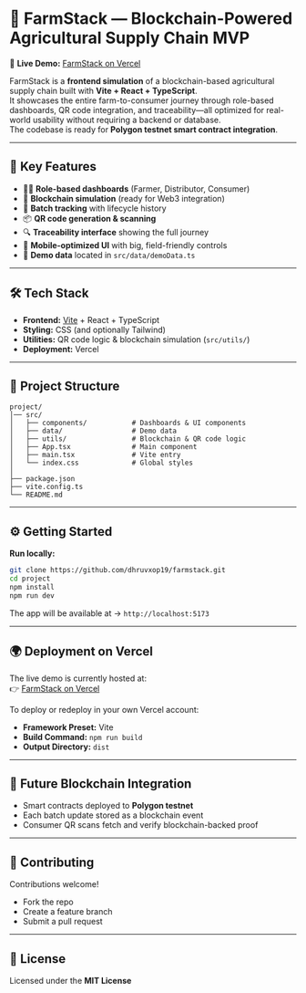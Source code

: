 # 🌾 FarmStack — Blockchain-Powered Agricultural Supply Chain MVP

🔗 **Live Demo:** [FarmStack on Vercel](https://farmstack-six.vercel.app/)  

FarmStack is a **frontend simulation** of a blockchain-based agricultural supply chain built with **Vite + React + TypeScript**.  
It showcases the entire farm-to-consumer journey through role-based dashboards, QR code integration, and traceability—all optimized for real-world usability without requiring a backend or database.  
The codebase is ready for **Polygon testnet smart contract integration**.

---

## 🚀 Key Features

- 👩‍🌾 **Role-based dashboards** (Farmer, Distributor, Consumer)  
- 🔗 **Blockchain simulation** (ready for Web3 integration)  
- 🧾 **Batch tracking** with lifecycle history  
- 📦 **QR code generation & scanning**  
- 🔍 **Traceability interface** showing the full journey  
- 📱 **Mobile-optimized UI** with big, field-friendly controls  
- 🎨 **Demo data** located in `src/data/demoData.ts`

---

## 🛠️ Tech Stack

- **Frontend:** [Vite](https://vitejs.dev/) + React + TypeScript  
- **Styling:** CSS (and optionally Tailwind)  
- **Utilities:** QR code logic & blockchain simulation (`src/utils/`)  
- **Deployment:** Vercel

---

## 📂 Project Structure

```
project/
│── src/
│   ├── components/           # Dashboards & UI components
│   ├── data/                 # Demo data
│   ├── utils/                # Blockchain & QR code logic
│   ├── App.tsx               # Main component
│   ├── main.tsx              # Vite entry
│   └── index.css             # Global styles
│
├── package.json
├── vite.config.ts
└── README.md
```

---

## ⚙️ Getting Started

**Run locally:**

```bash
git clone https://github.com/dhruvxop19/farmstack.git
cd project
npm install
npm run dev
```

The app will be available at → `http://localhost:5173`

---

## 🌍 Deployment on Vercel

The live demo is currently hosted at:  
👉 [FarmStack on Vercel](https://farmstack-six.vercel.app/)

To deploy or redeploy in your own Vercel account:
- **Framework Preset:** Vite  
- **Build Command:** `npm run build`  
- **Output Directory:** `dist`

---

## 🔗 Future Blockchain Integration

- Smart contracts deployed to **Polygon testnet**  
- Each batch update stored as a blockchain event  
- Consumer QR scans fetch and verify blockchain-backed proof

---

## 🤝 Contributing

Contributions welcome!  
- Fork the repo  
- Create a feature branch  
- Submit a pull request

---

## 📜 License

Licensed under the **MIT License**
